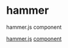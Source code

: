hammer
======

hammer.js component

[hammer.js](http://hammerjs.github.io)
[component](https://github.com/component/component)
